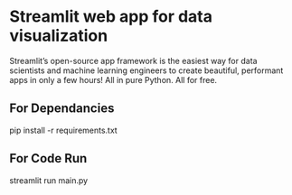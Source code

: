 # Streamlit web app for data visualization

Streamlit’s open-source app framework is the easiest way for data scientists and machine learning engineers to create beautiful, performant apps in only a few hours!  All in pure Python. All for free.

## For Dependancies

pip install -r requirements.txt

## For Code Run
streamlit run main.py
